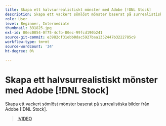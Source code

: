 ```yaml
---
title: Skapa ett halvsurrealistiskt mönster med Adobe [!DNL Stock]
description: Skapa ett vackert sömlöst mönster baserat på surrealistiska bilder från Adobe [!DNL Stock]
role: User
level: Beginner, Intermediate
thumbnail: 331825.jpg
exl-id: 00ec0054-0f75-4cfb-80ec-99fcd190b241
source-git-commit: e3982cf31ebb0dac5927baa1352447b3222785c9
workflow-type: tm+mt
source-wordcount: '34'
ht-degree: 0%

---
```


# Skapa ett halvsurrealistiskt mönster med Adobe [!DNL Stock]

Skapa ett vackert sömlöst mönster baserat på surrealistiska bilder från Adobe [!DNL Stock].

>[!VIDEO](https://video.tv.adobe.com/v/331825?hidetitle=true)
